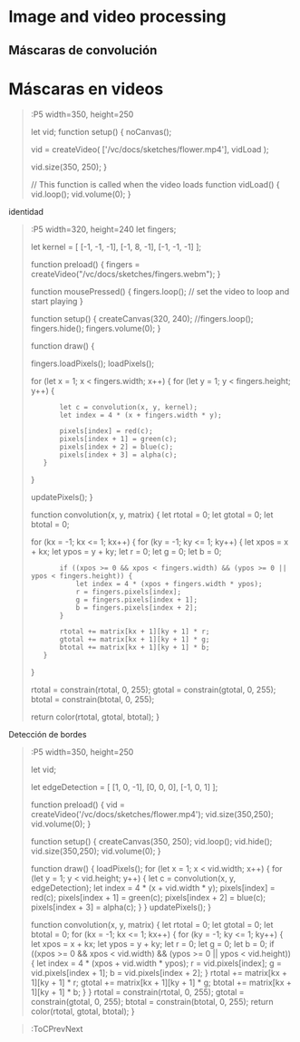 # Image and video processing

## Máscaras de convolución

# Máscaras en videos

> :P5 width=350, height=250
>
>let vid;
>function setup() {
>  noCanvas();
>
>  vid = createVideo(
>    ['/vc/docs/sketches/flower.mp4'],
>    vidLoad
>  );
>
>  vid.size(350, 250);
>}
>
>// This function is called when the video loads
>function vidLoad() {
>  vid.loop();
>  vid.volume(0);
>}

identidad

> :P5 width=320, height=240
> let fingers;
> 
> let kernel = [
>    [-1, -1, -1],
>    [-1, 8, -1],
>    [-1, -1, -1]
> ];
>
> function preload() {
>    fingers = createVideo("/vc/docs/sketches/fingers.webm");
> }
>
> function mousePressed() {
>   fingers.loop(); // set the video to loop and start playing
> }
>
> function setup() {
>    createCanvas(320, 240);
>    //fingers.loop();
>    fingers.hide();
>    fingers.volume(0);
> }
>
> function draw() {
>
>    fingers.loadPixels();
>    loadPixels();
>
>    for (let x = 1; x < fingers.width; x++) {
>        for (let y = 1; y < fingers.height; y++) {
>
>            let c = convolution(x, y, kernel);
>            let index = 4 * (x + fingers.width * y);
>
>            pixels[index] = red(c);
>            pixels[index + 1] = green(c);
>            pixels[index + 2] = blue(c);
>            pixels[index + 3] = alpha(c);
>        }
>    }
>
>    updatePixels();
> }
>
> function convolution(x, y, matrix) {
>    let rtotal = 0;
>    let gtotal = 0;
>    let btotal = 0;
>
>    for (kx = -1; kx <= 1; kx++) {
>        for (ky = -1; ky <= 1; ky++) {
>            let xpos = x + kx;
>            let ypos = y + ky;
>            let r = 0;
>            let g = 0;
>            let b = 0;
>
>            if ((xpos >= 0 && xpos < fingers.width) && (ypos >= 0 || ypos < fingers.height)) {
>                let index = 4 * (xpos + fingers.width * ypos);
>                r = fingers.pixels[index];
>                g = fingers.pixels[index + 1];
>                b = fingers.pixels[index + 2];
>            }
>
>            rtotal += matrix[kx + 1][ky + 1] * r;
>            gtotal += matrix[kx + 1][ky + 1] * g;
>            btotal += matrix[kx + 1][ky + 1] * b;
>        }
>    }
>
>    rtotal = constrain(rtotal, 0, 255);
>    gtotal = constrain(gtotal, 0, 255);
>    btotal = constrain(btotal, 0, 255);
>
>    return color(rtotal, gtotal, btotal);
> }

Detección de bordes

> :P5 width=350, height=250
>
>let vid;
>
> let edgeDetection = [
>    [1, 0, -1],
>    [0, 0, 0],
>    [-1, 0, 1]
> ];
>
> function preload() {
>    vid =  createVideo('/vc/docs/sketches/flower.mp4');
>    vid.size(350,250);
>    vid.volume(0);
>}
>
>function setup() {
>    createCanvas(350, 250);
>    vid.loop();
>    vid.hide();
>    vid.size(350,250);
>    vid.volume(0);
>}
>
>function draw() {
>    loadPixels();
>    for (let x = 1; x < vid.width; x++) {
>        for (let y = 1; y < vid.height; y++) {
>            let c = convolution(x, y, edgeDetection);
>            let index = 4 * (x + vid.width * y);
>            pixels[index] = red(c);
>            pixels[index + 1] = green(c);
>            pixels[index + 2] = blue(c);
>            pixels[index + 3] = alpha(c);
>        }
>    }
>    updatePixels();
>}
>
>function convolution(x, y, matrix) {
>    let rtotal = 0;
>    let gtotal = 0;
>    let btotal = 0;
>    for (kx = -1; kx <= 1; kx++) {
>        for (ky = -1; ky <= 1; ky++) {
>            let xpos = x + kx;
>            let ypos = y + ky;
>            let r = 0;
>            let g = 0;
>            let b = 0;
>            if ((xpos >= 0 && xpos < vid.width) && (ypos >= 0 || ypos < vid.height)) {
>                let index = 4 * (xpos + vid.width * ypos);
>                r = vid.pixels[index];
>                g = vid.pixels[index + 1];
>                b = vid.pixels[index + 2];
>            }
>            rtotal += matrix[kx + 1][ky + 1] * r;
>            gtotal += matrix[kx + 1][ky + 1] * g;
>            btotal += matrix[kx + 1][ky + 1] * b;
>        }
>    }
>    rtotal = constrain(rtotal, 0, 255);
>    gtotal = constrain(gtotal, 0, 255);
>    btotal = constrain(btotal, 0, 255);
>    return color(rtotal, gtotal, btotal);
>}

> :ToCPrevNext
